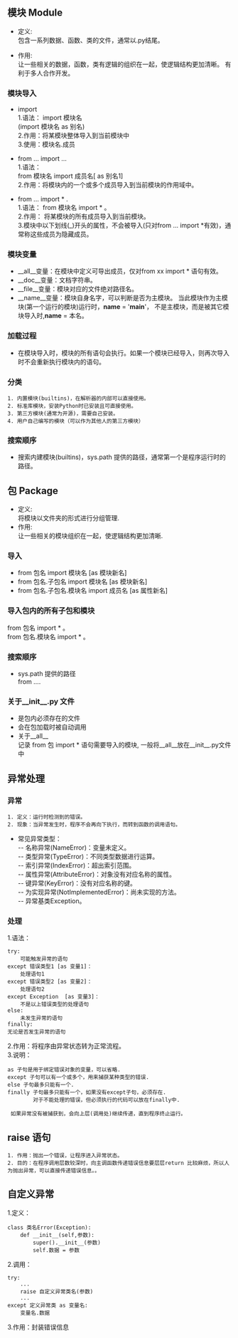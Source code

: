 ## 模块 Module
* 定义:  
  包含一系列数据、函数、类的文件，通常以.py结尾。
  
* 作用:  
  让一些相关的数据，函数，类有逻辑的组织在一起，使逻辑结构更加清晰。
有利于多人合作开发。

### 模块导入
* import   
    1.语法： import 模块名  
    (import 模块名 as 别名)   
    2.作用：将某模块整体导入到当前模块中  
    3.使用：模块名.成员
    
* from ... import ...   
    1.语法：  
    from 模块名 import 成员名[ as 别名1]  
    2.作用：将模块内的一个或多个成员导入到当前模块的作用域中。
    
* from ... import * .     
    1.语法： from 模块名 import *  。  
    2.作用： 将某模块的所有成员导入到当前模块。    
    3.模块中以下划线(_)开头的属性，不会被导入(只对from ... import *有效)，通常称这些成员为隐藏成员。
    
### 模块变量
* __all__变量：在模块中定义可导出成员，仅对from xx import * 语句有效。
* __doc__变量：文档字符串。
* __file__变量：模块对应的文件绝对路径名。
* __name__变量：模块自身名字，可以判断是否为主模块。
当此模块作为主模块(第一个运行的模块)运行时，__name__ = '__main__'，
不是主模块，而是被其它模块导入时,__name__ = 本名。

### 加载过程
* 在模块导入时，模块的所有语句会执行。如果一个模块已经导入，则再次导入时不会重新执行模块内的语句。
### 分类
    1. 内置模块(builtins)，在解析器的内部可以直接使用。
    2. 标准库模块，安装Python时已安装且可直接使用。
    3. 第三方模块(通常为开源)，需要自己安装。
    4. 用户自己编写的模块（可以作为其他人的第三方模块）
### 搜索顺序
* 搜索内建模块(builtins)，sys.path 提供的路径，通常第一个是程序运行时的路径。

## 包 Package
* 定义:  
  将模块以文件夹的形式进行分组管理.
* 作用:  
  让一些相关的模块组织在一起，使逻辑结构更加清晰.

### 导入
  * from 包名 import 模块名 [as 模块新名]  
  * from 包名.子包名 import 模块名 [as 模块新名]  
  * from 包名.子包名.模块名 import 成员名 [as 属性新名]

### 导入包内的所有子包和模块
  from 包名 import *    。  
  from 包名.模块名 import *    。 
  
### 搜索顺序
* sys.path 提供的路径  
  from ….
  
### 关于__init__.py 文件
* 是包内必须存在的文件
* 会在包加载时被自动调用
* 关于__all__   
  记录 from 包 import * 语句需要导入的模块, 一般将__all__放在__init__.py文件中
  
## 异常处理
### 异常
    1. 定义：运行时检测到的错误。
    2. 现象：当异常发生时，程序不会再向下执行，而转到函数的调用语句。
* 常见异常类型：  
-- 名称异常(NameError)：变量未定义。  
-- 类型异常(TypeError)：不同类型数据进行运算。  
-- 索引异常(IndexError)：超出索引范围。  
-- 属性异常(AttributeError)：对象没有对应名称的属性。  
-- 键异常(KeyError)：没有对应名称的键。  
-- 为实现异常(NotImplementedError)：尚未实现的方法。  
-- 异常基类Exception。  

### 处理
   1.语法：
```
try:
    可能触发异常的语句
except 错误类型1 [as 变量1]：
    处理语句1
except 错误类型2 [as 变量2]：
    处理语句2
except Exception  [as 变量3]：
    不是以上错误类型的处理语句
else:
    未发生异常的语句
finally:
无论是否发生异常的语句
```
2.作用：将程序由异常状态转为正常流程。  
3.说明：
```
as 子句是用于绑定错误对象的变量，可以省略.
except 子句可以有一个或多个，用来捕获某种类型的错误.
else 子句最多只能有一个.
finally 子句最多只能有一个，如果没有except子句，必须存在.
        对于不能处理的错误，但必须执行的代码可以放在finally中.
 
 如果异常没有被捕获到，会向上层(调用处)继续传递，直到程序终止运行。
```
## raise 语句
    1. 作用：抛出一个错误，让程序进入异常状态。
    2. 目的：在程序调用层数较深时，向主调函数传递错误信息要层层return 比较麻烦，所以人为抛出异常，可以直接传递错误信息。。
    
## 自定义异常
  1.定义：
```	
class 类名Error(Exception):
    def __init__(self,参数):
        super().__init__(参数)
        self.数据 = 参数
```
  2.调用：
```
try:
    ...
    raise 自定义异常类名(参数)
    ...
except 定义异常类 as 变量名:
    变量名.数据
```
  3.作用：封装错误信息


